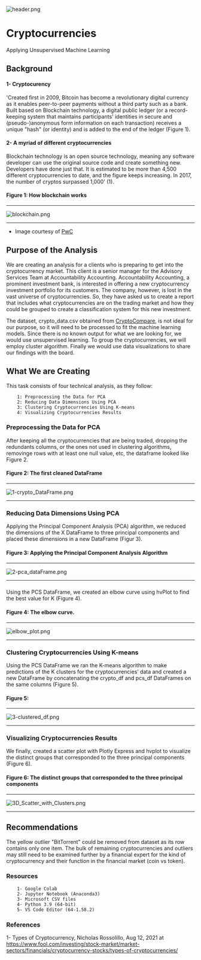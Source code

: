 
![header.png](https://github.com/BHashemi2021/Cryptocurrencies/blob/main/Resources/Images/header.png)

# Cryptocurrencies
Applying Unsupervised Machine Learning

## Background

#### 1- Cryptocurency
'Created first in 2009, Bitcoin has become a revolutionary digital currency as it enables peer-to-peer payments without a third party such as a bank. Built based on Blockchain technology, a digital public ledger (or a record-keeping system that maintains participants' identities in secure and (pseudo-)anonymous form information on each transaction) receives a unique "hash" (or identity) and is added to the end of the ledger (Figure 1). 

#### 2- A myriad of different cryptocurrencies
Blockchain technology is an open source technology, meaning any software developer can use the original source code and create something new. Developers have done just that. It is estimated to be more than 4,500 different cryptocurrencies to date, and the figure keeps increasing. In 2017, the number of cryptos surpassed 1,000' (1).  

#### Figure 1: How blockchain works

----------------------------

![blockchain.png](https://github.com/BHashemi2021/Cryptocurrencies/blob/main/Resources/Images/blockchain.png)

----------------------------
* Image courtesy of [PwC](https://www.pwc.com/us/en/industries/financial-services/fintech/bitcoin-blockchain-cryptocurrency.html)


## Purpose of the Analysis

We are creating an analysis for a clients who is preparing to get into the cryptocurrency market. This client is a senior manager for the Advisory Services Team at Accountability Accounting. Accountability Accounting, a prominent investment bank, is interested in offering a new cryptocurrency investment portfolio for its customers. The company, however, is lost in the vast universe of cryptocurrencies. So, they have asked us to create a report that includes what cryptocurrencies are on the trading market and how they could be grouped to create a classification system for this new investment.

The dataset, crypto_data.csv obtained from [CryptoCompare](https://min-api.cryptocompare.com/data/all/coinlist), is not ideal for our purpose, so it will need to be processed to fit the machine learning models. Since there is no known output for what we are looking for, we would use unsupervised learning. To group the cryptocurrencies, we will employ cluster algorithm. Finally we would use data visualizations to share our findings with the board.

## What We are Creating
This task consists of four technical analysis, as they follow:

        1: Preprocessing the Data for PCA
        2: Reducing Data Dimensions Using PCA
        3: Clustering Cryptocurrencies Using K-means
        4: Visualizing Cryptocurrencies Results


### Preprocessing the Data for PCA

After keeping all the cryptocurrencies that are being traded, dropping the redundants columns, or the ones not used in clustering algorithms, removinge rows with at least one null value, etc, the dataframe looked like Figure 2.


#### Figure 2: The first cleaned DataFrame 

----------------------------

![1-crypto_DataFrame.png](https://github.com/BHashemi2021/Cryptocurrencies/blob/main/Resources/Images/1-crypto_DataFrame.png)

----------------------------

### Reducing Data Dimensions Using PCA

Applying the Principal Component Analysis (PCA) algorithm, we reduced the dimensions of the X DataFrame to three principal components and placed these dimensions in a new DataFrame (Figur 3).

#### Figure 3: Applying the Principal Component Analysis Algorithm

----------------------------

![2-pca_dataFrame.png](https://github.com/BHashemi2021/Cryptocurrencies/blob/main/Resources/Images/2-pca_dataFrame.png)

----------------------------


### 

Using the PCS DataFrame, we created an elbow curve using hvPlot to find the best value for K (Figure 4).


#### Figure 4: The elbow curve. 

----------------------------

![elbow_plot.png](https://github.com/BHashemi2021/Cryptocurrencies/blob/main/Resources/Images/elbow_plot.png)

----------------------------


### Clustering Cryptocurrencies Using K-means

Using the PCS DataFrame we ran the K-means algorithm to make predictions of the K clusters for the cryptocurrencies’ data and created a new DataFrame by concatenating the crypto_df and pcs_df DataFrames on the same columns (Figure 5).


#### Figure 5:  

----------------------------

![3-clustered_df.png](https://github.com/BHashemi2021/Cryptocurrencies/blob/main/Resources/Images/3-clustered_df.png)

----------------------------

### Visualizing Cryptocurrencies Results

 We finally, created a scatter plot with Plotly Express and hvplot to visualize the distinct groups that corresponded to the three principal components (Figure 6).


#### Figure 6: The distinct groups that corresponded to the three principal components 

----------------------------

![3D_Scatter_with_Clusters.png](https://github.com/BHashemi2021/Cryptocurrencies/blob/main/Resources/Images/3D_Scatter_with_Clusters.png)

----------------------------


## Recommendations
The yellow outlier "BitTorrent" could be removed from dataset as its row contains only one item. 
The bulk of remaining cryptocurrencies and outliers may still need to be examined further by a financial expert for the kind of cryptocurrency and their function in the financial market (coin vs token). 


### Resources

        1- Google Colab
        2- Jupyter Notebook (Anaconda3)
        3- Microsoft CSV files 
        4- Python 3.9 (64-bit)
        5- VS Code Editor (64-1.58.2)
        

### References 

1- Types of Cryptocurrency, Nicholas Rossolillo, Aug 12, 2021 at https://www.fool.com/investing/stock-market/market-sectors/financials/cryptocurrency-stocks/types-of-cryptocurrencies/

